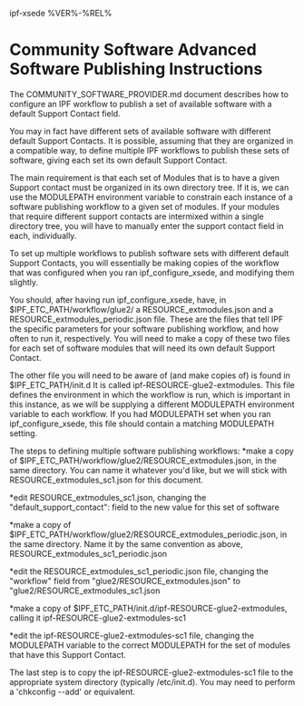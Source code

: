 ipf-xsede %VER%-%REL%
# Community Software Advanced Software Publishing Instructions

The COMMUNITY_SOFTWARE_PROVIDER.md document describes how to configure an IPF
workflow to publish a set of available software with a default Support Contact
field.

You may in fact have different sets of available software with different default Support Contacts.  It is possible, assuming that they are organized in a compatible way, to define multiple IPF workflows to publish these sets of software,
giving each set its own default Support Contact.

The main requirement is that each set of Modules that is to have a given Support contact must be organized in its own directory tree.  If it is, we can use the MODULEPATH environment variable to constrain each instance of a software publishing workflow to a given set of modules.  If your modules that require different support contacts are intermixed within a single directory tree, you will have to manually enter the support contact field in each, individually.

To set up multiple workflows to publish software sets with different default Support Contacts, you will essentially be making copies of the workflow that was configured when you ran ipf_configure_xsede, and modifying them slightly.

You should, after having run ipf_configure_xsede, have, in $IPF_ETC_PATH/workflow/glue2/ a RESOURCE_extmodules.json and a RESOURCE_extmodules_periodic.json file.  These are the files that tell IPF the specific parameters for your software
publishing workflow, and how often to run it, respectively.
You will need to make a copy of these two files for each set of software modules that will need its own default Support Contact.

The other file you will need to be aware of (and make copies of) is found in $IPF_ETC_PATH/init.d  It is called ipf-RESOURCE-glue2-extmodules.  This file defines the environment in which the workflow is run, which is important in this instance, as we will be supplying a different MODULEPATH environment variable to each workflow.  If you had MODULEPATH set when you ran ipf_configure_xsede, this file should contain a matching MODULEPATH setting.

The steps to defining multiple software publishing workflows:
*make a copy of $IPF_ETC_PATH/workflow/glue2/RESOURCE_extmodules.json, in the same directory.  You can name it whatever you'd like, but we will stick with RESOURCE_extmodules_sc1.json for this document.

*edit RESOURCE_extmodules_sc1.json, changing the "default_support_contact": field to the new value for this set of software

*make a copy of $IPF_ETC_PATH/workflow/glue2/RESOURCE_extmodules_periodic.json, in the same directory.  Name it by the same convention as above, RESOURCE_extmodules_sc1_periodic.json

*edit the RESOURCE_extmodules_sc1_periodic.json file, changing the "workflow" field from "glue2/RESOURCE_extmodules.json" to "glue2/RESOURCE_extmodules_sc1.json

*make a copy of $IPF_ETC_PATH/init.d/ipf-RESOURCE-glue2-extmodules, calling it ipf-RESOURCE-glue2-extmodules-sc1

*edit the ipf-RESOURCE-glue2-extmodules-sc1 file, changing the MODULEPATH variable to the correct MODULEPATH for the set of modules that have this Support Contact.

The last step is to copy the ipf-RESOURCE-glue2-extmodules-sc1 file to the appropriate system directory (typically /etc/init.d).  You may need to perform a 'chkconfig --add' or equivalent.


